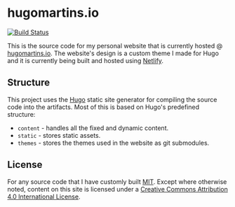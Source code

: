 # hugomartins.io

[![Build Status](https://travis-ci.org/caramelomartins/hugomartins.io.svg?branch=master)](https://travis-ci.org/caramelomartins/hugomartins.io)

This is the source code for my personal website that is currently hosted @ [hugomartins.io](http://hugomartins.io). The website's design is a custom theme I made for Hugo and it is currently being built and hosted using [Netlify](https://www.netlify.com/).

## Structure

This project uses the [Hugo](https://gohugo.io/) static site generator for compiling the source code into the artifacts. Most of this is based on Hugo's predefined structure:

- `content` - handles all the fixed and dynamic content.
- `static` - stores static assets.
- `themes` - stores the themes used in the website as git submodules.

## License

For any source code that I have customly built [MIT](LICENSE). Except where otherwise noted, content on this site is licensed under a <a href="http://creativecommons.org/licenses/by/4.0/" rel="license">Creative Commons Attribution 4.0 International License</a>.





